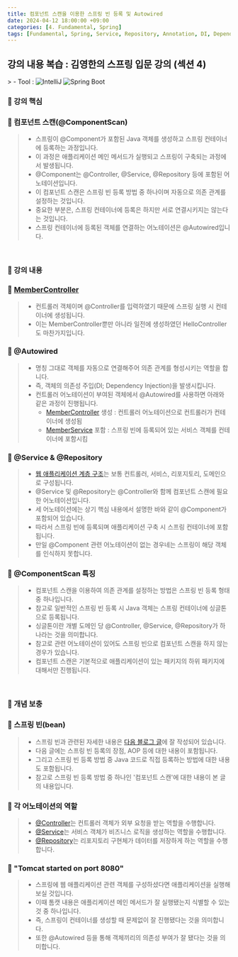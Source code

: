 ```yaml
---
title: 컴포넌트 스캔을 이용한 스프링 빈 등록 및 Autowired
date: 2024-04-12 18:00:00 +09:00
categories: [4. Fundamental, Spring]
tags: [Fundamental, Spring, Service, Repository, Annotation, DI, Dependency Injection, Constructor Method, Autowired, Spring Bean]
---
```


<!-- 2024-04-12 글 작성 시작; 2024-04-13 페이지 호출 완료 -->
<h2>강의 내용 복습 : 김영한의 스프링 입문 강의 (섹션 4)</h2>
> - Tool :  
<img alt="IntelliJ" src="https://img.shields.io/badge/-IntelliJ-000000?style=flat-square&logo=intellij-idea&logoColor=white" />
<img alt="Spring Boot" src="https://img.shields.io/badge/-SpringBoot-6DB33F?style=flat-square&logo=spring&logoColor=white" />

<br>

### 🔔 강의 핵심
### 📌 컴포넌트 스캔(@ComponentScan)
> - 스프링이 @Component가 포함된 Java 객체를 생성하고 스프링 컨테이너에 등록하는 과정입니다.
> - 이 과정은 애플리케이션 메인 메서드가 실행되고 스프링이 구축되는 과정에서 발생됩니다.
> - @Component는 @Controller, @Service, @Repository 등에 포함된 어노테이션입니다.
> - 이 컴포넌트 스캔은 스프링 빈 등록 방법 중 하나이며 자동으로 의존 관계를 설정하는 것입니다.
> - 중요한 부분은, 스프링 컨테이너에 등록은 하지만 서로 연결시키지는 않는다는 것입니다.
> - 스프링 컨테이너에 등록된 객체를 연결하는 어노테이션은 @Autowired입니다.

<br>

### 🔔 강의 내용
### 📌 <a href="https://github.com/Kim-src/Study-Spring/blob/main/src/main/java/hello/hellospring/controller/MemberController.java">MemberController</a>
> - 컨트롤러 객체이며 @Controller를 입력하였기 때문에 스프링 실행 시 컨테이너에 생성됩니다.
> - 이는 MemberController뿐만 아니라 일전에 생성하였던 HelloController도 마찬가지입니다.

### 📌 @Autowired
> - 명칭 그대로 객체를 자동으로 연결해주어 의존 관계를 형성시키는 역할을 합니다.
> - 즉, 객체의 의존성 주입(DI; Dependency Injection)을 발생시킵니다.
> - 컨트롤러 어노테이션이 부여된 객체에서 @Autowired를 사용하면 아래와 같은 과정이 진행됩니다.
>    - <a href="https://github.com/Kim-src/Study-Spring/blob/main/src/main/java/hello/hellospring/controller/MemberController.java">MemberController</a> 생성 : 컨트롤러 어노테이션으로 컨트롤러가 컨테이너에 생성됨
>    - <a href="https://github.com/Kim-src/Study-Spring/blob/main/src/main/java/hello/hellospring/service/MemberService.java">MemberService</a> 포함 : 스프링 빈에 등록되어 있는 서비스 객체를 컨테이너에 포함시킴

### 📌 @Service & @Repository
> - <a href="https://kim-src.github.io/posts/%ED%9A%8C%EC%9B%90%EA%B4%80%EB%A6%AC%EB%A5%BC-%EC%9C%84%ED%95%9C-%EA%B0%9D%EC%B2%B4,-%EC%9D%B8%ED%84%B0%ED%8E%98%EC%9D%B4%EC%8A%A4,-%EB%A6%AC%ED%8F%AC%EC%A7%80%ED%86%A0%EB%A6%AC-%EC%83%9D%EC%84%B1-%EB%B0%A9%EB%B2%95/#-%EC%9D%BC%EB%B0%98%EC%A0%81%EC%9D%B8-%EC%9B%B9-%EC%95%A0%ED%94%8C%EB%A6%AC%EC%BC%80%EC%9D%B4%EC%85%98-%EA%B3%84%EC%B8%B5-%EA%B5%AC%EC%A1%B0">웹 애플리케이션 계층 구조</a>는 보통 컨트롤러, 서비스, 리포지토리, 도메인으로 구성됩니다.
> - @Service 및 @Repository는 @Controller와 함께 컴포넌트 스캔에 필요한 어노테이션입니다.
> - 세 어노테이션에는 상기 핵심 내용에서 설명한 바와 같이 @Component가 포함되어 있습니다.
> - 따라서 스프링 빈에 등록되며 애플리케이션 구축 시 스프링 컨테이너에 포함됩니다.
> - 만일 @Component 관련 어노테이션이 없는 경우네는 스프링이 해당 객체를 인식하지 못합니다.

### 📌 @ComponentScan 특징
> - 컴포넌트 스캔을 이용하여 의존 관계를 설정하는 방법은 스프링 빈 등록 형태 중 하나입니다.
> - 참고로 일반적인 스프링 빈 등록 시 Java 객체는 스프링 컨테이너에 싱글톤으로 등록됩니다.
> - 싱글톤이란 개별 도메인 당 @Controller, @Service, @Repository가 하나라는 것을 의미합니다.
> - 참고로 관련 어노테이션이 있어도 스프링 빈으로 컴포넌트 스캔을 하지 않는 경우가 있습니다.
> - 컴포넌트 스캔은 기본적으로 애플리케이션이 있는 패키지의 하위 패키지에 대해서만 진행됩니다.

<br>

### 🔔 개념 보충
### 📌 스프링 빈(bean)
> - 스프링 빈과 관련된 자세한 내용은 <a href="https://kim-src.github.io/">다음 블로그 글</a>에 잘 작성되어 있습니다.
> - 다음 글에는 스프링 빈 등록의 장점, AOP 등에 대한 내용이 포함됩니다.
> - 그리고 스프링 빈 등록 방법 중 Java 코드로 직접 등록하는 방법에 대한 내용도 포함됩니다.
> - 참고로 스프링 빈 등록 방법 중 하나인 '컴포넌트 스캔'에 대한 내용이 본 글의 내용입니다.

### 📌 각 어노테이션의 역할
> - <a href="https://github.com/Kim-src/Study-Spring/blob/main/src/main/java/hello/hellospring/controller/MemberController.java">@Controller</a>는 컨트롤러 객체가 외부 요청을 받는 역할을 수행합니다.
> - <a href="https://github.com/Kim-src/Study-Spring/blob/main/src/main/java/hello/hellospring/service/MemberService.java">@Service</a>는 서비스 객체가 비즈니스 로직을 생성하는 역할을 수행합니다.
> - <a href="https://github.com/Kim-src/Study-Spring/blob/main/src/main/java/hello/hellospring/repository/MemoryMemberRepository.java">@Repository</a>는 리포지토리 구현체가 데이터를 저장하게 하는 역할을 수행합니다.

### 📌 "Tomcat started on port 8080"
> - 스프링에 웹 애플리케이션 관련 객체를 구성하셨다면 애플리케이션을 실행해보실 것입니다.
> - 이때 톰캣 내용은 애플리케이션 메인 메서드가 잘 실행됐는지 식별할 수 있는 것 중 하나입니다.
> - 즉, 스프링이 컨테이너를 생성할 때 문제없이 잘 진행됐다는 것을 의미합니다.
> - 또한 @Autowired 등을 통해 객체끼리의 의존성 부여가 잘 됐다는 것을 의미합니다.

<br>
<br>
<br>
